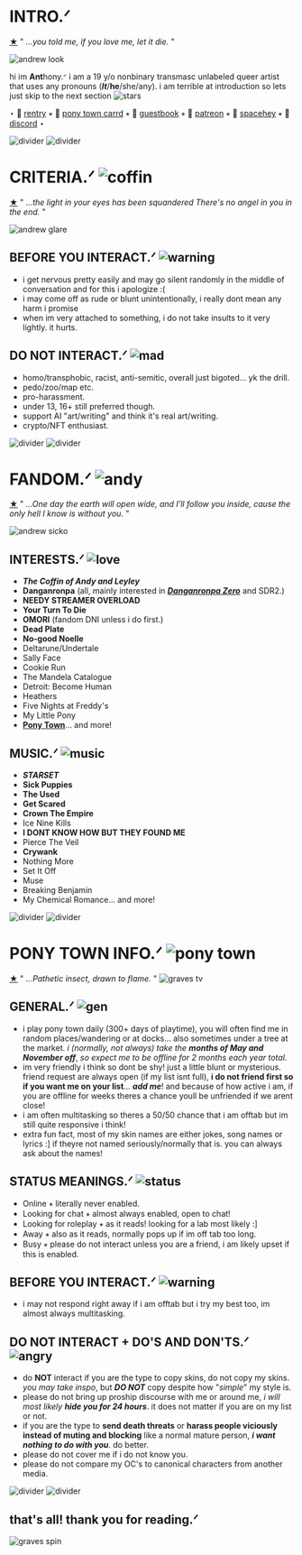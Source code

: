 # INTRO.ᐟ
[★](https://www.youtube.com/watch?v=xJtBYAKBByk) " *...you told me, if you love me, let it die.* "

![andrew look](https://file.garden/ZNjY5-CbZ0o-GQoj/ra_butcher_1dcrop.png)

hi im **Ant**hony.ᐟ i am a 19 y/o nonbinary transmasc unlabeled queer artist that uses any pronouns (***It***/**he**/she/any). i am terrible at introduction so lets just skip to the next section ![stars](https://64.media.tumblr.com/f0bf2155cd4c698c497cfe29fae7b24d/9ee3db4b81776661-cd/s75x75_c1/4bd4358425f8a18c65d1aeef4bcc780209fc4eed.gif)

⋆ 🔗 [rentry](https://rentry.co/galacticlobotomy) ⭒ 🔗 [pony town carrd](https://ponytownslobotomy.carrd.co/) ⭒ 🔗 [guestbook](https://galacticlobotomy.123guestbook.com/) ⭒ 🔗 [patreon](https://www.patreon.com/galacticlobotomy/about) ⭒ 🔗 [spacehey](https://spacehey.com/galacticlobotomy) ⭒ 🔗 [discord](https://discordapp.com/users/471151816688533535) ⋆

![divider](https://64.media.tumblr.com/e7bb4e2c3824f30591f794d80379488c/9c6f817b4c431ba1-40/s250x400/f1633f8fbca07a53279caab1242a7b89c90fb22b.gif) ![divider](https://64.media.tumblr.com/e7bb4e2c3824f30591f794d80379488c/9c6f817b4c431ba1-40/s250x400/f1633f8fbca07a53279caab1242a7b89c90fb22b.gif) 

# CRITERIA.ᐟ ![coffin](https://mikejima.crd.co/assets/images/shadow/6beead2e.gif?v=e37e90e0)
[★](https://www.youtube.com/watch?v=E2jFtRHjbPo) " *...the light in your eyes has been squandered 
There's no angel in you in the end.* "

![andrew glare](https://file.garden/ZNjY5-CbZ0o-GQoj/smokes_ccrop.png)

## **BEFORE YOU INTERACT.ᐟ** ![warning](https://vermillion.drr.ac/assets/images/gallery01/404ff162.gif?v=9b7c387b)
- i get nervous pretty easily and may go silent randomly in the middle of conversation and for this i apologize :(
- i may come off as rude or blunt unintentionally, i really dont mean any harm i promise
- when im very attached to something, i do not take insults to it very lightly. it hurts.

## **DO NOT INTERACT.ᐟ** ![mad](https://vermillion.drr.ac/assets/images/gallery01/2bc55952.gif?v=9b7c387b)
- homo/transphobic, racist, anti-semitic, overall just bigoted... yk the drill.
- pedo/zoo/map etc.
- pro-harassment.
- under 13, 16+ still preferred though.
- support AI "art/writing" and think it's real art/writing.
- crypto/NFT enthusiast.

![divider](https://64.media.tumblr.com/e7bb4e2c3824f30591f794d80379488c/9c6f817b4c431ba1-40/s250x400/f1633f8fbca07a53279caab1242a7b89c90fb22b.gif) ![divider](https://64.media.tumblr.com/e7bb4e2c3824f30591f794d80379488c/9c6f817b4c431ba1-40/s250x400/f1633f8fbca07a53279caab1242a7b89c90fb22b.gif) 

# FANDOM.ᐟ ![andy](https://file.garden/ZNjY5-CbZ0o-GQoj/drewhappy.png)
[★](https://www.youtube.com/watch?v=WJxSNbAer9M) " *...One day the earth will open wide, and I’ll follow you inside, cause the only hell I know is without you.* "

![andrew sicko](https://file.garden/ZNjY5-CbZ0o-GQoj/sever_acrop.png)
## **INTERESTS.ᐟ** ![love](https://watermelon.crd.co/assets/images/gallery11/e8ef3728.gif?v=2a41aca3)
- ***The Coffin of Andy and Leyley***
- **Danganronpa** (all, mainly interested in ***[Danganronpa Zero](https://www.dropbox.com/s/f1yn9o1m04wql18/Danganronpa%20Zero.pdf?dl=0)*** and SDR2.)
- **NEEDY STREAMER OVERLOAD**
- **Your Turn To Die**
- **OMORI** (fandom DNI unless i do first.)
- **Dead Plate**
- **No-good Noelle**
- Deltarune/Undertale
- Sally Face
- Cookie Run
- The Mandela Catalogue
- Detroit: Become Human
- Heathers
- Five Nights at Freddy's
- My Little Pony
- **[Pony Town](https://pony.town/)**... and more!

## **MUSIC.ᐟ** ![music](https://64.media.tumblr.com/a34ac9ec02237427db659df186801ae5/198eca86126a8546-f9/s75x75_c1/b8d1f0bf5db2d2489328b78df91cc437172fa898.gif)
- ***STARSET***
- **Sick Puppies**
- **The Used**
- **Get Scared**
- **Crown The Empire**
- Ice Nine Kills
- **I DONT KNOW HOW BUT THEY FOUND ME**
- Pierce The Veil
- **Crywank**
- Nothing More
- Set It Off
- Muse
- Breaking Benjamin
- My Chemical Romance... and more!

![divider](https://64.media.tumblr.com/e7bb4e2c3824f30591f794d80379488c/9c6f817b4c431ba1-40/s250x400/f1633f8fbca07a53279caab1242a7b89c90fb22b.gif) ![divider](https://64.media.tumblr.com/e7bb4e2c3824f30591f794d80379488c/9c6f817b4c431ba1-40/s250x400/f1633f8fbca07a53279caab1242a7b89c90fb22b.gif) 

# PONY TOWN INFO.ᐟ ![pony town](https://file.garden/ZNjY5-CbZ0o-GQoj/favicon-16x16.png)
[★](https://www.youtube.com/watch?v=MZcuRa8Z4fU) " *...Pathetic insect, drawn to flame.* "
![graves tv](https://file.garden/ZNjY5-CbZ0o-GQoj/tv_2acrop.png)

## **GENERAL.ᐟ** ![gen](https://supplies.ju.mp/assets/images/gallery05/a6e671c2_original.gif?v=6a50b904)
- i play pony town daily (300+ days of playtime), you will often find me in random places/wandering or at docks... also sometimes under a tree at the market. *i (normally, not always) take the* ***months of May and November off***, *so expect me to be offline for 2 months each year total*.
- im very friendly i think so dont be shy! just a little blunt or mysterious. friend request are always open (if my list isnt full), **i do not friend first so if you want me on your list**... ***add me***! and because of how active i am, if you are offline for weeks theres a chance youll be unfriended if we arent close!
- i am often multitasking so theres a 50/50 chance that i am offtab but im still quite responsive i think!
- extra fun fact, most of my skin names are either jokes, song names or lyrics :] if theyre not named seriously/normally that is. you can always ask about the names!

## **STATUS MEANINGS.ᐟ** ![status](https://cdn.discordapp.com/attachments/1135445836642385970/1140847663382794360/g12.gif)
- Online ⭒ literally never enabled.
- Looking for chat ⭒ almost always enabled, open to chat!
- Looking for roleplay ⭒ as it reads! looking for a lab most likely :]
- Away ⭒ also as it reads, normally pops up if im off tab too long.
- Busy ⭒ please do not interact unless you are a friend, i am likely upset if this is enabled.

## **BEFORE YOU INTERACT.ᐟ** ![warning](https://64.media.tumblr.com/fd3ebb8f4374f0ff470173bdf3720e21/e92e724d08501b36-d2/s75x75_c1/4c4bf1733ae1c5cdf39a7c8bc6614a42332a366f.gif)
- i may not respond right away if i am offtab but i try my best too, im almost always multitasking.

## **DO NOT INTERACT + DO'S AND DON'TS.ᐟ** ![angry](https://64.media.tumblr.com/48d355ab2558992c964aaa251de9c7fb/7d4346d1477298e1-3c/s75x75_c1/ab4a72a28910a0ccc108891bc1f0c24414ce36ca.gif)
- do **NOT** interact if you are the type to copy skins, do not copy my skins. *you may take inspo*, but ***DO NOT*** copy despite how "*simple*" my style is.
- please do not bring up proship discourse with me or around me, *i will most likely* ***hide you for 24 hours***. it does not matter if you are on my list or not.
- if you are the type to **send death threats** or **harass people viciously instead of muting and blocking** like a normal mature person, ***i want nothing to do with you***. do better.
- please do not cover me if i do not know you.
- please do not compare my OC's to canonical characters from another media.

![divider](https://64.media.tumblr.com/e7bb4e2c3824f30591f794d80379488c/9c6f817b4c431ba1-40/s250x400/f1633f8fbca07a53279caab1242a7b89c90fb22b.gif) ![divider](https://64.media.tumblr.com/e7bb4e2c3824f30591f794d80379488c/9c6f817b4c431ba1-40/s250x400/f1633f8fbca07a53279caab1242a7b89c90fb22b.gif) 

## that's all! thank you for reading.ᐟ
![graves spin](https://64.media.tumblr.com/c6771b0142f4a0a2271b9bf2a6a3aa3d/bcfbbc9bef96be85-c8/s400x600/0ddcb0b239578d84eb47bb48c46776e738d50cc1.gif)
